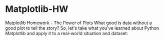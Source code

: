 # Matplotlib-HW
Matplotlib Homework - The Power of Plots
What good is data without a good plot to tell the story?
So, let's take what you've learned about Python Matplotlib and apply it to a real-world situation and dataset:
